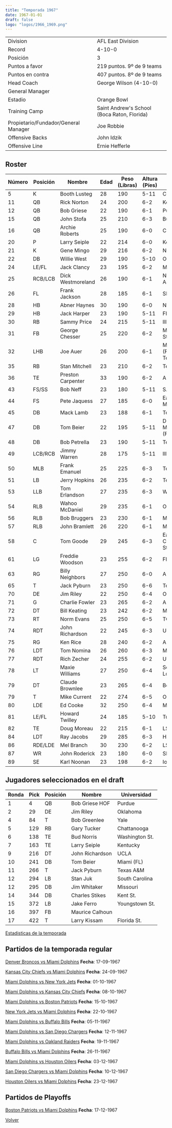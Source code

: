 ```yaml
---
title: "Temporada 1967"
date: 1967-01-01
draft: false
logo: "logos/1966_1969.png"
---
```


|                      |                      |
|-------------------------|---------------------------|
| Division               | AFL East Division            |
| Record                 | 4-10-0              |
| Posición               | 3            |
| Puntos a favor         | 219 puntos. 9º de 9 teams           |
| Puntos en contra       | 407 puntos. 8º de 9 teams       |
| Head Coach             | George Wilson (4-10-0)               |
| General Manager        |       |
| Estadio                | Orange Bowl             |
| Training Camp          | Saint Andrew's School (Boca Raton, Florida)        |
| Propietario/Fundador/General Manager | Joe Robbie |
| Offensive Backs | John Idzik |
| Offensive Line | Ernie Hefferle |


## Roster

| Número | Posición | Nombre           | Edad | Peso (Libras) | Altura (Píes) | Universidad          |
|--------|----------|------------------|------|---------------|---------------|----------------------|
| 5 | K | Booth Lusteg | 28 | 190 | 5-11 | Connecticut |
| 11 | QB | Rick Norton | 24 | 200 | 6-2 | Kentucky |
| 12 | QB | Bob Griese | 22 | 190 | 6-1 | Purdue |
| 15 | QB | John Stofa | 25 | 210 | 6-3 | Buffalo |
| 16 | QB | Archie Roberts | 25 | 190 | 6-0 | Columbia |
| 20 | P | Larry Seiple | 22 | 214 | 6-0 | Kentucky |
| 21 | K | Gene Mingo | 29 | 216 | 6-2 | None |
| 22 | DB | Willie West | 29 | 190 | 5-10 | Oregon |
| 24 | LE/FL | Jack Clancy | 23 | 195 | 6-2 | Michigan |
| 25 | RCB/LCB | Dick Westmoreland | 26 | 190 | 6-1 | North Carolina A&T |
| 26 | FL | Frank Jackson | 28 | 185 | 6-1 | SMU |
| 28 | HB | Abner Haynes | 30 | 190 | 6-0 | North Texas |
| 29 | HB | Jack Harper | 23 | 190 | 5-11 | Florida |
| 30 | RB | Sammy Price | 24 | 215 | 5-11 | Illinois |
| 31 | FB | George Chesser | 25 | 220 | 6-2 | Mississippi,Delta St. |
| 32 | LHB | Joe Auer | 26 | 200 | 6-1 | Miami (FL),Georgia Tech |
| 35 | RB | Stan Mitchell | 23 | 210 | 6-2 | Tennessee |
| 36 | TE | Preston Carpenter | 33 | 190 | 6-2 | Arkansas |
| 43 | FS/SS | Bob Neff | 23 | 180 | 5-11 | S.F. Austin |
| 44 | FS | Pete Jaquess | 27 | 185 | 6-0 | Eastern New Mexico |
| 45 | DB | Mack Lamb | 23 | 188 | 6-1 | Tennessee St. |
| 47 | DB | Tom Beier | 22 | 195 | 5-11 | Detroit Mercy,Miami (FL) |
| 48 | DB | Bob Petrella | 23 | 190 | 5-11 | Tennessee |
| 49 | LCB/RCB | Jimmy Warren | 28 | 175 | 5-11 | Illinois |
| 50 | MLB | Frank Emanuel | 25 | 225 | 6-3 | Tennessee |
| 51 | LB | Jerry Hopkins | 26 | 235 | 6-2 | Texas A&M |
| 53 | LLB | Tom Erlandson | 27 | 235 | 6-3 | Washington St. |
| 54 | RLB | Wahoo McDaniel | 29 | 235 | 6-1 | Oklahoma |
| 56 | RLB | Bob Bruggers | 23 | 230 | 6-1 | Minnesota |
| 57 | RLB | John Bramlett | 26 | 220 | 6-1 | Memphis |
| 58 | C | Tom Goode | 29 | 245 | 6-3 | East Mississippi CC,Mississippi St. |
| 61 | LG | Freddie Woodson | 23 | 255 | 6-2 | Florida A&M |
| 63 | RG | Billy Neighbors | 27 | 250 | 6-0 | Alabama |
| 65 | T | Jack Pyburn | 23 | 250 | 6-6 | Texas A&M |
| 70 | DE | Jim Riley | 22 | 250 | 6-4 | Oklahoma |
| 71 | G | Charlie Fowler | 23 | 265 | 6-2 | Auburn,Houston |
| 72 | DT | Bill Keating | 23 | 242 | 6-2 | Michigan |
| 73 | RT | Norm Evans | 25 | 250 | 6-5 | TCU |
| 74 | RDT | John Richardson | 22 | 245 | 6-3 | UCLA |
| 75 | RG | Ken Rice | 28 | 240 | 6-2 | Auburn |
| 76 | LDT | Tom Nomina | 26 | 260 | 6-3 | Miami (OH) |
| 77 | RDT | Rich Zecher | 24 | 255 | 6-2 | Utah St. |
| 78 | LT | Maxie Williams | 27 | 250 | 6-4 | Southeastern Louisiana |
| 79 | DT | Claude Brownlee | 23 | 265 | 6-4 | Benedictine |
| 79 | T | Mike Current | 22 | 274 | 6-5 | Ohio St. |
| 80 | LDE | Ed Cooke | 32 | 250 | 6-4 | Maryland |
| 81 | LE/FL | Howard Twilley | 24 | 185 | 5-10 | Tulsa |
| 82 | TE | Doug Moreau | 22 | 215 | 6-1 | LSU |
| 84 | LDT | Ray Jacobs | 29 | 285 | 6-3 | Howard Payne |
| 86 | RDE/LDE | Mel Branch | 30 | 230 | 6-2 | LSU |
| 87 | WR | John Roderick | 23 | 180 | 6-0 | SMU |
| 89 | SE | Karl Noonan | 23 | 198 | 6-2 | Iowa |


## Jugadores seleccionados en el draft

| Ronda | Pick | Posición | Nombre           | Universidad          |
|-------|------|----------|------------------|----------------------|
| 1 | 4 | QB | Bob Griese HOF | Purdue |
| 2 | 29 | DE | Jim Riley | Oklahoma |
| 4 | 84 | T | Bob Greenlee | Yale |
| 5 | 129 | RB | Gary Tucker | Chattanooga |
| 6 | 138 | TE | Bud Norris | Washington St. |
| 7 | 163 | TE | Larry Seiple | Kentucky |
| 9 | 216 | DT | John Richardson | UCLA |
| 10 | 241 | DB | Tom Beier | Miami (FL) |
| 11 | 266 | T | Jack Pyburn | Texas A&M |
| 12 | 294 | LB | Stan Juk | South Carolina |
| 12 | 295 | DB | Jim Whitaker | Missouri |
| 14 | 344 | DB | Charles Stikes | Kent St. |
| 15 | 372 | LB | Jake Ferro | Youngstown St. |
| 16 | 397 | FB | Maurice Calhoun |  |
| 17 | 422 | T | Larry Kissam | Florida St. |



[Estadisticas de la temporada](/historia/stats/1967)

## Partidos de la temporada regular

[Denver Broncos vs Miami Dolphins](/historia/games/den-mia-19670917) **Fecha**: 17-09-1967

[Kansas City Chiefs vs Miami Dolphins](/historia/games/kc-mia-19670924) **Fecha**: 24-09-1967

[Miami Dolphins vs New York Jets](/historia/games/mia-nyj-19671001) **Fecha**: 01-10-1967

[Miami Dolphins vs Kansas City Chiefs](/historia/games/mia-kc-19671008) **Fecha**: 08-10-1967

[Miami Dolphins vs Boston Patriots](/historia/games/mia-bos-19671015) **Fecha**: 15-10-1967

[New York Jets vs Miami Dolphins](/historia/games/nyj-mia-19671022) **Fecha**: 22-10-1967

[Miami Dolphins vs Buffalo Bills](/historia/games/mia-buf-19671105) **Fecha**: 05-11-1967

[Miami Dolphins vs San Diego Chargers](/historia/games/mia-sd-19671112) **Fecha**: 12-11-1967

[Miami Dolphins vs Oakland Raiders](/historia/games/mia-oak-19671119) **Fecha**: 19-11-1967

[Buffalo Bills vs Miami Dolphins](/historia/games/buf-mia-19671126) **Fecha**: 26-11-1967

[Miami Dolphins vs Houston Oilers](/historia/games/mia-hou-19671203) **Fecha**: 03-12-1967

[San Diego Chargers vs Miami Dolphins](/historia/games/sd-mia-19671210) **Fecha**: 10-12-1967

[Houston Oilers vs Miami Dolphins](/historia/games/hou-mia-19671223) **Fecha**: 23-12-1967




## Partidos de Playoffs

[Boston Patriots vs Miami Dolphins](/historia/games/bos-mia-19671217) **Fecha**: 17-12-1967




[Volver](/historia)